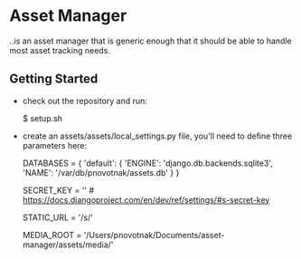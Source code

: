 Asset Manager
=============

..is an asset manager that is generic enough that it should be able to handle most asset tracking needs.





Getting Started
---------------

*    check out the repository and run:

        $ setup.sh

*    create an assets/assets/local_settings.py file, you'll need to define three parameters here:
        

        DATABASES = {
            'default': {
                'ENGINE': 'django.db.backends.sqlite3',
                'NAME': '/var/db/pnovotnak/assets.db'
            }
        }

        SECRET_KEY = ''  # https://docs.djangoproject.com/en/dev/ref/settings/#s-secret-key

        STATIC_URL = '/s/'

        MEDIA_ROOT = '/Users/pnovotnak/Documents/asset-manager/assets/media/'


